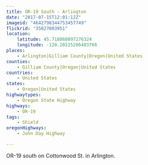 ```yaml
---
title: OR-19 South - Arlington
date: "2017-07-15T12:01:12Z"
imageid: "4642798344753457749"
flickrid: "35827603951"
location:
    latitude: 45.718060897276324
    longitude: -120.20225286483766
places:
    - Arlington|Gilliam County|Oregon|United States
counties:
    - Gilliam County|Oregon|United States
countries:
    - United States
states:
    - Oregon|United States
highwaytypes:
    - Oregon State Highway
highways:
    - OR-19
tags:
    - Shield
oregonHighways:
    - John Day Highway

---
```

OR-19 south on Cottonwood St. in Arlington.